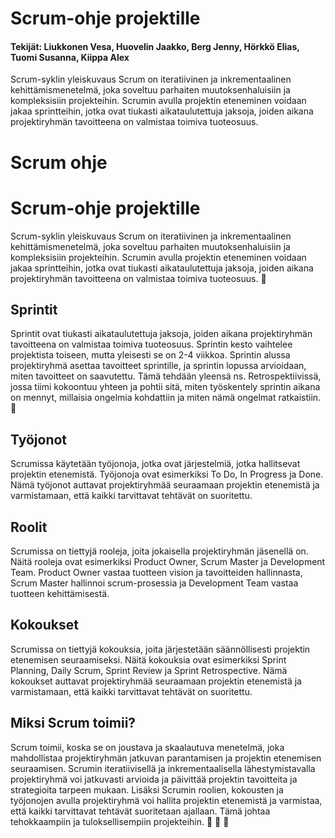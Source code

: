 # Scrum-ohje projektille
#### Tekijät: Liukkonen Vesa, Huovelin Jaakko, Berg Jenny, Hörkkö Elias, Tuomi Susanna, Kiippa Alex
Scrum-syklin yleiskuvaus
Scrum on iteratiivinen ja inkrementaalinen kehittämismenetelmä, joka soveltuu parhaiten muutoksenhaluisiin ja kompleksisiin projekteihin. Scrumin avulla projektin eteneminen voidaan jakaa sprintteihin, jotka ovat tiukasti aikataulutettuja jaksoja, joiden aikana projektiryhmän tavoitteena on valmistaa toimiva tuoteosuus.
# Scrum ohje 
# Scrum-ohje projektille
Scrum-syklin yleiskuvaus
Scrum on iteratiivinen ja inkrementaalinen kehittämismenetelmä, joka soveltuu parhaiten muutoksenhaluisiin ja kompleksisiin projekteihin. Scrumin avulla projektin eteneminen voidaan jakaa sprintteihin, jotka ovat tiukasti aikataulutettuja jaksoja, joiden aikana projektiryhmän tavoitteena on valmistaa toimiva tuoteosuus.
:rocket:

## Sprintit
Sprintit ovat tiukasti aikataulutettuja jaksoja, joiden aikana projektiryhmän tavoitteena on valmistaa toimiva tuoteosuus. Sprintin kesto vaihtelee projektista toiseen, mutta yleisesti se on 2-4 viikkoa. Sprintin alussa projektiryhmä asettaa tavoitteet sprintille, ja sprintin lopussa arvioidaan, miten tavoitteet on saavutettu. Tämä tehdään yleensä ns. Retrospektiivissä, jossa tiimi kokoontuu yhteen ja pohtii sitä, miten työskentely sprintin aikana on mennyt, millaisia ongelmia kohdattiin ja miten nämä ongelmat ratkaistiin.
:rocket:

## Työjonot
Scrumissa käytetään työjonoja, jotka ovat järjestelmiä, jotka hallitsevat projektin etenemistä. Työjonoja ovat esimerkiksi To Do, In Progress ja Done. Nämä työjonot auttavat projektiryhmää seuraamaan projektin etenemistä ja varmistamaan, että kaikki tarvittavat tehtävät on suoritettu.

## Roolit
Scrumissa on tiettyjä rooleja, joita jokaisella projektiryhmän jäsenellä on. Näitä rooleja ovat esimerkiksi Product Owner, Scrum Master ja Development Team. Product Owner vastaa tuotteen vision ja tavoitteiden hallinnasta, Scrum Master hallinnoi scrum-prosessia ja Development Team vastaa tuotteen kehittämisestä.

## Kokoukset
Scrumissa on tiettyjä kokouksia, joita järjestetään säännöllisesti projektin etenemisen seuraamiseksi. Näitä kokouksia ovat esimerkiksi Sprint Planning, Daily Scrum, Sprint Review ja Sprint Retrospective. Nämä kokoukset auttavat projektiryhmää seuraamaan projektin etenemistä ja varmistamaan, että kaikki tarvittavat tehtävät on suoritettu.

## Miksi Scrum toimii?
Scrum toimii, koska se on joustava ja skaalautuva menetelmä, joka mahdollistaa projektiryhmän jatkuvan parantamisen ja projektin etenemisen seuraamisen. Scrumin iteratiivisellä ja inkrementaalisella lähestymistavalla projektiryhmä voi jatkuvasti arvioida ja päivittää projektin tavoitteita ja strategioita tarpeen mukaan. Lisäksi Scrumin roolien, kokousten ja työjonojen avulla projektiryhmä voi hallita projektin etenemistä ja varmistaa, että kaikki tarvittavat tehtävät suoritetaan ajallaan. Tämä johtaa tehokkaampiin ja tuloksellisempiin projekteihin.
:rocket: :rocket: :rocket:
